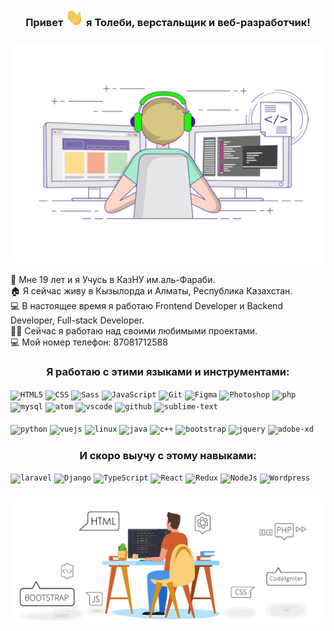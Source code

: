 <h3 align="center" style> Привет <img src="https://github.com/tolebijaksybai/tolebijaksybai/blob/master/Hi.gif" width="29px">  я Толеби, верстальщик и веб-разработчик!
</h3>

<h3 align="center">
    <img src="https://github.com/tolebijaksybai/tolebijaksybai/blob/master/Frontend.gif" alt="Coder GIF" width="500" height="350">
</h3>

🏢 Мне 19 лет и я Учусь в КазНУ им.аль-Фараби.<br/>
🏠 Я сейчас живу в Кызылорда и Алматы, Республика Казахстан.<br/>
‍💻 В настоящее время я работаю Frontend Developer и Backend Developer, Full-stack Developer.<br/>
👨‍💻‍ Сейчас я работаю над своими любимыми проектами.<br/>
💻 Мой номер телефон: 87081712588<br/>

<h3 align="center">Я работаю с этими языками и инструментами:</h3>

<code><img alt="HTML5" width="50px" src="https://image.flaticon.com/icons/svg/226/226269.svg" /></code>
<code><img alt="CSS" width="50px" src="https://image.flaticon.com/icons/svg/732/732190.svg" /></code>
<code><img alt="Sass" width="50px" src="https://cdn.worldvectorlogo.com/logos/sass-1.svg" /></code>
<code><img alt="JavaScript" width="50px" src="https://cdn.worldvectorlogo.com/logos/javascript.svg" /></code>
<code><img alt="Git" width="50px" src="https://cdn.worldvectorlogo.com/logos/git-icon.svg" /></code>
<code><img alt="Figma" width="50px" height="40px" src="https://cdn.worldvectorlogo.com/logos/figma-1.svg" /></code>
<code><img alt="Photoshop" width="50px" src="https://cdn.worldvectorlogo.com/logos/photoshop-cc.svg" /></code>
<code><img alt="php" width="50px" src="https://cdn.worldvectorlogo.com/logos/php.svg"/></code>
<code><img alt="mysql" width="50px" src="https://cdn.worldvectorlogo.com/logos/mysql-5.svg"/></code>
<code><img alt="atom" width="50px" src="https://cdn.worldvectorlogo.com/logos/atom-4.svg"/></code>
<code><img alt="vscode" width="45px" src="https://cdn.worldvectorlogo.com/logos/visual-studio-code.svg"/></code>
<code><img alt="github" width="50px" height="50px" src="https://cdn.worldvectorlogo.com/logos/github-octocat.svg"/></code>
<code><img alt="sublime-text" width="50px" height="50px" src="https://cdn.worldvectorlogo.com/logos/sublime-text.svg"/></code>
</br></br>
<code><img alt="python" width="50px" height="50px" src="https://cdn.worldvectorlogo.com/logos/python-5.svg"/></code>
<code><img alt="vuejs" width="50px" src="https://cdn.worldvectorlogo.com/logos/vue-js-1.svg"/></code>
<code><img alt="linux" width="50px" src="https://cdn.worldvectorlogo.com/logos/linux-tux.svg"/></code>
<code><img alt="java" width="50px" height="50px" src="https://cdn.worldvectorlogo.com/logos/java-4.svg"/></code>
<code><img alt="c++" width="50px" height="50px" src="https://cdn.worldvectorlogo.com/logos/c.svg"/></code>
<code><img alt="bootstrap" width="50px" height="50px" src="https://cdn.worldvectorlogo.com/logos/bootstrap-5-1.svg"/></code>
<code><img alt="jquery" width="50px" height="60px" src="https://cdn.worldvectorlogo.com/logos/jquery.svg"/></code>
<code><img alt="adobe-xd" width="50px" height="45px" src="https://cdn.worldvectorlogo.com/logos/adobe-xd-1.svg"/></code>


<h3 align="center">И скоро выучу с этому навыками:</h3>

<code><img alt="laravel" width="40px"  height="50px" src="https://cdn.worldvectorlogo.com/logos/laravel-1.svg" /></code>
<code><img alt="Django" width="40px"  height="50px" src="https://cdn.worldvectorlogo.com/logos/django-community.svg" /></code>
<code><img alt="TypeScript" width="40px" src="https://cdn.worldvectorlogo.com/logos/typescript.svg" /></code>
<code><img alt="React" width="40px" src="https://cdn.worldvectorlogo.com/logos/react.svg" /></code>
<code><img alt="Redux" width="40px" src="https://cdn.worldvectorlogo.com/logos/redux.svg" /></code>
<code><img alt="NodeJs" width="40px" src="https://cdn.worldvectorlogo.com/logos/nodejs-icon.svg" /></code>
<code><img alt="Wordpress" width="40px" src="https://cdn.worldvectorlogo.com/logos/wordpress-icon-1.svg" /></code>


<h3 align="center">
    <img src="https://github.com/tolebijaksybai/tolebijaksybai/blob/master/My-work.gif" alt="Coder GIF" width="600" height="200">
</h3>
